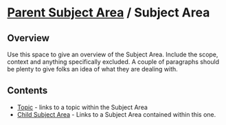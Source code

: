 # [Parent Subject Area](../README.md) / Subject Area

## Overview

Use this space to give an overview of the Subject Area. Include the scope, context and anything specifically excluded. A couple of paragraphs should be plenty to give folks an idea of what they are dealing with.

## Contents

* [Topic](./topic.md) - links to a topic within the Subject Area
* [Child Subject Area](./child_subject/README.md) - Links to a Subject Area contained within this one.